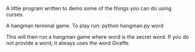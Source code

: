 A little program written to demo some of the things you can do using 
curses.

A hangman terminal game. To play run:
python hangman.py word

This will then run a hangman game where word is the secret word. 
If you do not provide a word, it always uses the word Giraffe. 